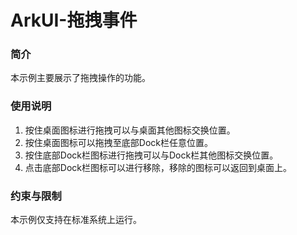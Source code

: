 #  ArkUI-拖拽事件

### 简介

本示例主要展示了拖拽操作的功能。

### 使用说明

1. 按住桌面图标进行拖拽可以与桌面其他图标交换位置。
2. 按住桌面图标可以拖拽至底部Dock栏任意位置。
3. 按住底部Dock栏图标进行拖拽可以与Dock栏其他图标交换位置。
4. 点击底部Dock栏图标可以进行移除，移除的图标可以返回到桌面上。

### 约束与限制

本示例仅支持在标准系统上运行。